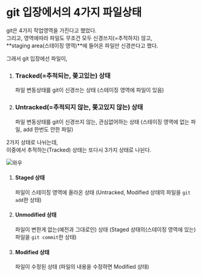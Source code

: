 # git 입장에서의 4가지 파일상태

git은 4가지 작업영역을 가진다고 했었다.    
그리고, 영역에따라 파일도 무조건 모두 신경쓰지(=추적하지) 않고,  
**staging area(스테이징 영역)**에 들어온 파일만 신경쓴다고 했다.  

그래서 git 입장에선 파일이,
1. ### Tracked(=추적되는, 쫒고있는) 상태
    파일 변동상태를 git이 신경쓰는 상태 (스테이징 영역에 파일이 있음)
2. ### Untracked(=추적되지 않는, 쫒고있지 않는) 상태 
    파일 변동상태를 git이 신경쓰지 않는, 관심없어하는 상태 (스테이징 영역에 없는 파일, add 한번도 안한 파일)

2가지 상태로 나뉘는데,   
이중에서 추적하는(Tracked) 상태는 또다시 3가지 상태로 나뉜다.

![와우](https://user-images.githubusercontent.com/48408417/98904752-8e709200-24fd-11eb-99a1-975818b284ef.png)

1. #### Staged 상태
    파일이 스테이징 영역에 올라온 상태
    (Untracked, Modified 상태의 파일을 ```git add```한 상태)
2. #### Unmodified 상태 
    파일이 변한게 없는(예전과 그대로인) 상태
    (Staged 상태의(스테이징 영역에 있는) 파일을 ```git commit```한 상태)
3. #### Modified 상태 
    파일이 수정된 상태
    (파일의 내용을 수정하면 Modified 상태)
